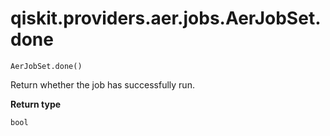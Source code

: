 # qiskit.providers.aer.jobs.AerJobSet.done

`AerJobSet.done()`

Return whether the job has successfully run.

**Return type**

`bool`
